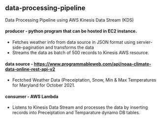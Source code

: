## data-processing-pipeline
Data Processing Pipeline using AWS Kinesis Data Stream (KDS)

#### producer - python program that can be hosted in EC2 instance.
  - Fetches weather info from data source in JSON format using servier-side-pagination and transforms the data
  - Streams the data as batch of 500 records to Kinesis AWS resource.

#### data source - https://www.programmableweb.com/api/noaa-climate-data-online-rest-api-v2
 - Fectched Weather Data (Preceiptation, Snow, Min & Max Temperatures for Maryland for October 2021.

#### consumer - AWS Lambda
 - Listens to Kinesis Data Stream and processes the data by inserting records into Preceiptation and Temparature dynamo DB tables.


